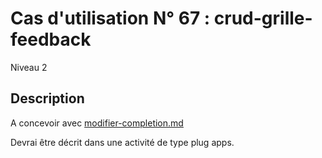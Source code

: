 
# Cas d'utilisation N° 67 :  crud-grille-feedback

Niveau 2

##	Description

 A concevoir avec  [modifier-completion.md](modifier-completion.md)

Devrai être décrit dans une activité de type plug apps.

